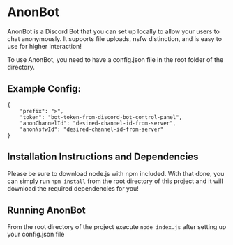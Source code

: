 # AnonBot
AnonBot is a Discord Bot that you can set up locally to allow your users to chat anonymously. 
It supports file uploads, nsfw distinction, and is easy to use for higher interaction!

To use AnonBot, you need to have a config.json file in the root folder of the directory.
## Example Config:
```
{
    "prefix": ">",
    "token": "bot-token-from-discord-bot-control-panel",
    "anonChannelId": "desired-channel-id-from-server",
    "anonNsfwId": "desired-channel-id-from-server"
}
```
## Installation Instructions and Dependencies
Please be sure to download node.js with npm included. With that done, you can simply run 
`npm install` from the root directory of this project and it will download the required dependencies for you!
## Running AnonBot
From the root directory of the project execute `node index.js` after setting up your config.json file
